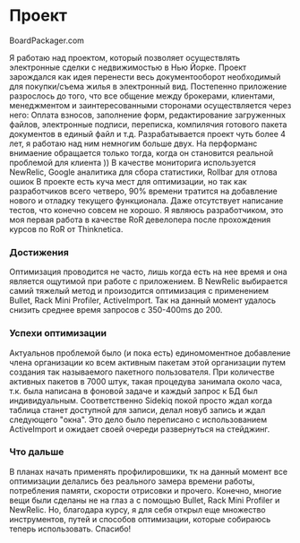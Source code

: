 # Проект
BoardPackager.com

Я работаю над проектом, который позволяет осуществлять электронные сделки с недвижимостью в Нью Йорке.
Проект зарождался как идея перенести весь документооборот необходимый для покупки/съема жилья в электронный вид.
Постепенно приложение разрослось до того, что все общение между брокерами, клиентами, менеджментом и заинтересованными сторонами осуществляется через него:
Оплата взносов, заполнение форм, редактирование загруженных файлов, электронные подписи, переписка, компилячия готового пакета документов в единый файл и т.д.
Разрабатывается проект чуть более 4 лет, я работаю над ним немногим больше двух.
На перформанс внимаение обращается только тогда, когда он становится реальной проблемой для клиента ))
В качестве мониторига используется NewRelic, Google аналитика для сбора статистики, Rollbar для отлова ошиок
В проекте есть куча мест для оптимизации, но так как разработчиков всего четверо, 90% времени тратится на добавление нового и отладку текущего функционала.
Даже отсутствует написание тестов, что конечно совсем не хорошо.
Я являюсь разработчиком, это моя первая работа в качестве RoR девелопера после прохождения курсов по RoR от Thinknetica.

### Достижения
Оптимизация проводится не часто, лишь когда есть на нее время и она является ощутимой при работе с приложением. В NewRelic выбирается самий тяжелый метод и произодится оптимизация с применением Bullet, Rack Mini Profiler, ActiveImport.
Так на данный момент удалось снизить среднее время запросов с 350-400ms до 200.

### Успехи оптимизации
 Актуальнов проблемой было (и пока есть) единомоментное добавление члена организации ко всем активным пакетам этой организации путем создания так называемого пакетного пользователя.
 При количестве активных пакетов в 7000 штук, такая процедува занимала около часа, т.к. была написана в фоновой задаче и каждый запрос к БД был индивидуальным. Соответственно Sidekiq покой просто ждал когда таблица станет доступной для записи, делал новуб запись и ждал следующего "окна". Это дело было переписано с использованием ActiveImport и ожидает своей очереди развернуться на стейджинг.

### Что дальше
В планах начать применять профилировшики, тк на данный момент все оптимизации делались без реального замера времени работы, потребления памяти, скорости отрисовки и прочего.
Конечно, многие вещи были сделаны не на глаз а с помощью Bullet, Rack Mini Profiler и NewRelic. Но, благодара курсу, я для себя открыл еще множество инструментов, путей и способов оптимизации, которые собираюсь теперь использовать. Спасибо!
